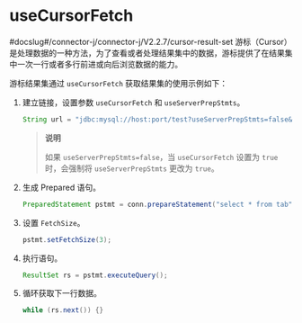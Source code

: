 # useCursorFetch 

#docslug#/connector-j/connector-j/V2.2.7/cursor-result-set
游标（Cursor）是处理数据的一种方法，为了查看或者处理结果集中的数据，游标提供了在结果集中一次一行或者多行前进或向后浏览数据的能力。

游标结果集通过 `useCursorFetch` 获取结果集的使用示例如下：

1. 建立链接，设置参数 `useCursorFetch` 和 `useServerPrepStmts`。

   ```java
   String url = "jdbc:mysql://host:port/test?useServerPrepStmts=false&useCursorFetch=true"conn = DriverManager.getConnection(url,"admin@mysql", "admin");
   ```

   >**说明**
   >
   > 如果 `useServerPrepStmts=false`，当 `useCursorFetch` 设置为 `true` 时，会强制将 `useServerPrepStmts` 更改为 `true`。
   


2. 生成 Prepared 语句。

   ```java
   PreparedStatement pstmt = conn.prepareStatement("select * from tab",ResultSet.TYPE_FORWARD_ONLY, ResultSet.CONCUR_READ_ONLY);
   ```


3. 设置 `FetchSize`。

   ```java
   pstmt.setFetchSize(3);
   ```


4. 执行语句。

   ```java
   ResultSet rs = pstmt.executeQuery();
   ```



5. 循环获取下一行数据。

   ```java
   while (rs.next()) {}
   ```

   



